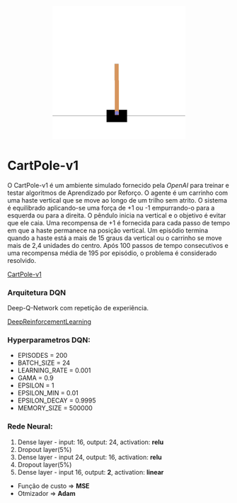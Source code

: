 <h3 align="center">
  <img src="cartpole_example.gif" width="300">
</h3>

# CartPole-v1

O CartPole-v1 é um ambiente simulado fornecido pela *OpenAI* para treinar e
testar algoritmos de Aprendizado por Reforço. O agente é um carrinho com uma 
haste vertical que se move ao longo de um trilho sem atrito. O sistema é 
equilibrado aplicando-se uma força de +1 ou -1 empurrando-o para a 
esquerda ou para a direita. O pêndulo inicia na vertical e o objetivo é evitar 
que ele caia. Uma recompensa de +1 é fornecida para cada passo de tempo em que a 
haste permanece na posição vertical. Um episódio termina quando a haste está a 
mais de 15 graus da vertical ou o carrinho se move mais de 2,4 unidades do centro.
Após 100 passos de tempo consecutivos e uma recompensa média de 195 por episódio, o problema é 
considerado resolvido.
 
[CartPole-v1](https://gym.openai.com/envs/CartPole-v1/) 

### Arquitetura DQN

Deep-Q-Network com repetição de experiência.

[DeepReinforcementLearning](https://en.wikipedia.org/wiki/Deep_reinforcement_learning)

### Hyperparametros DQN:

* EPISODES = 200  
* BATCH_SIZE = 24
* LEARNING_RATE = 0.001  
* GAMA = 0.9  
* EPSILON = 1 
* EPSILON_MIN = 0.01
* EPSILON_DECAY = 0.9995  
* MEMORY_SIZE = 500000 

### Rede Neural:

1. Dense layer - input: 16, output: 24, activation: **relu**
2. Dropout layer(5%)
3. Dense layer - input 24, output: 16, activation: **relu**
4. Dropout layer(5%)
5. Dense layer - input 16, output: **2**, activation: **linear**

* Função de custo => **MSE** 
* Otmizador => **Adam**
